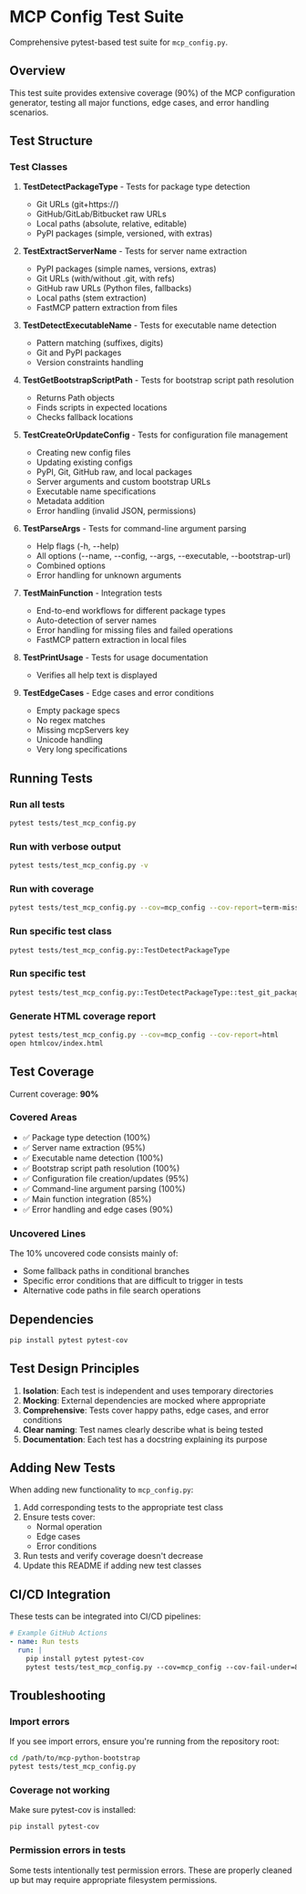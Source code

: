 # MCP Config Test Suite

Comprehensive pytest-based test suite for `mcp_config.py`.

## Overview

This test suite provides extensive coverage (90%) of the MCP configuration generator, testing all major functions, edge cases, and error handling scenarios.

## Test Structure

### Test Classes

1. **TestDetectPackageType** - Tests for package type detection
   - Git URLs (git+https://)
   - GitHub/GitLab/Bitbucket raw URLs
   - Local paths (absolute, relative, editable)
   - PyPI packages (simple, versioned, with extras)

2. **TestExtractServerName** - Tests for server name extraction
   - PyPI packages (simple names, versions, extras)
   - Git URLs (with/without .git, with refs)
   - GitHub raw URLs (Python files, fallbacks)
   - Local paths (stem extraction)
   - FastMCP pattern extraction from files

3. **TestDetectExecutableName** - Tests for executable name detection
   - Pattern matching (suffixes, digits)
   - Git and PyPI packages
   - Version constraints handling

4. **TestGetBootstrapScriptPath** - Tests for bootstrap script path resolution
   - Returns Path objects
   - Finds scripts in expected locations
   - Checks fallback locations

5. **TestCreateOrUpdateConfig** - Tests for configuration file management
   - Creating new config files
   - Updating existing configs
   - PyPI, Git, GitHub raw, and local packages
   - Server arguments and custom bootstrap URLs
   - Executable name specifications
   - Metadata addition
   - Error handling (invalid JSON, permissions)

6. **TestParseArgs** - Tests for command-line argument parsing
   - Help flags (-h, --help)
   - All options (--name, --config, --args, --executable, --bootstrap-url)
   - Combined options
   - Error handling for unknown arguments

7. **TestMainFunction** - Integration tests
   - End-to-end workflows for different package types
   - Auto-detection of server names
   - Error handling for missing files and failed operations
   - FastMCP pattern extraction in local files

8. **TestPrintUsage** - Tests for usage documentation
   - Verifies all help text is displayed

9. **TestEdgeCases** - Edge cases and error conditions
   - Empty package specs
   - No regex matches
   - Missing mcpServers key
   - Unicode handling
   - Very long specifications

## Running Tests

### Run all tests
```bash
pytest tests/test_mcp_config.py
```

### Run with verbose output
```bash
pytest tests/test_mcp_config.py -v
```

### Run with coverage
```bash
pytest tests/test_mcp_config.py --cov=mcp_config --cov-report=term-missing
```

### Run specific test class
```bash
pytest tests/test_mcp_config.py::TestDetectPackageType
```

### Run specific test
```bash
pytest tests/test_mcp_config.py::TestDetectPackageType::test_git_package
```

### Generate HTML coverage report
```bash
pytest tests/test_mcp_config.py --cov=mcp_config --cov-report=html
open htmlcov/index.html
```

## Test Coverage

Current coverage: **90%**

### Covered Areas
- ✅ Package type detection (100%)
- ✅ Server name extraction (95%)
- ✅ Executable name detection (100%)
- ✅ Bootstrap script path resolution (100%)
- ✅ Configuration file creation/updates (95%)
- ✅ Command-line argument parsing (100%)
- ✅ Main function integration (85%)
- ✅ Error handling and edge cases (90%)

### Uncovered Lines
The 10% uncovered code consists mainly of:
- Some fallback paths in conditional branches
- Specific error conditions that are difficult to trigger in tests
- Alternative code paths in file search operations

## Dependencies

```bash
pip install pytest pytest-cov
```

## Test Design Principles

1. **Isolation**: Each test is independent and uses temporary directories
2. **Mocking**: External dependencies are mocked where appropriate
3. **Comprehensive**: Tests cover happy paths, edge cases, and error conditions
4. **Clear naming**: Test names clearly describe what is being tested
5. **Documentation**: Each test has a docstring explaining its purpose

## Adding New Tests

When adding new functionality to `mcp_config.py`:

1. Add corresponding tests to the appropriate test class
2. Ensure tests cover:
   - Normal operation
   - Edge cases
   - Error conditions
3. Run tests and verify coverage doesn't decrease
4. Update this README if adding new test classes

## CI/CD Integration

These tests can be integrated into CI/CD pipelines:

```yaml
# Example GitHub Actions
- name: Run tests
  run: |
    pip install pytest pytest-cov
    pytest tests/test_mcp_config.py --cov=mcp_config --cov-fail-under=85
```

## Troubleshooting

### Import errors
If you see import errors, ensure you're running from the repository root:
```bash
cd /path/to/mcp-python-bootstrap
pytest tests/test_mcp_config.py
```

### Coverage not working
Make sure pytest-cov is installed:
```bash
pip install pytest-cov
```

### Permission errors in tests
Some tests intentionally test permission errors. These are properly cleaned up but may require appropriate filesystem permissions.
